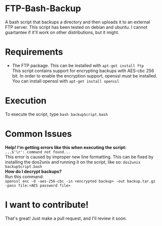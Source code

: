 # FTP-Bash-Backup
A bash script that backups a directory and then uploads it to an external FTP server.
This script has been tested on debian and ubuntu. I cannot guartantee if it'll work on other distributions, but it might.
# Requirements
- The FTP package. This can be installed with `apt-get install ftp`<br/>
This script contains support for encrypting backups with AES-cbc 256 bit. In order to enable the encryption support, openssl must be installed. You can install openssl with `apt-get install openssl`

# Execution
To execute the script, type `bash backupScript.bash`
# Common Issues
<b>Help! I'm getting errors like this when executing the script:</b><br/>
`...$'\r': command not found...`<br/>
This error is caused by improper new line formatting. This can be fixed by installing the dos2unix and running it on the script, like so: `dos2unix backupScript.bash`<br/>
<b>How do I decrypt backups?</b><br/>
Run this command:<br/>
`openssl enc -d -aes-256-cbc -in <encrypted backup> -out backup.tar.gz -pass file:<AES password file>`
# I want to contribute!
That's great! Just make a pull request, and I'll review it soon.
